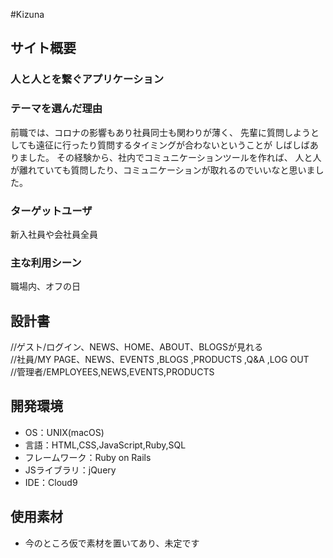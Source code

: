 #Kizuna

## サイト概要
### 人と人とを繋ぐアプリケーション


### テーマを選んだ理由
前職では、コロナの影響もあり社員同士も関わりが薄く、
先輩に質問しようとしても遠征に行ったり質問するタイミングが合わないということが
しばしばありました。
その経験から、社内でコミュニケーションツールを作れば、
人と人が離れていても質問したり、コミュニケーションが取れるのでいいなと思いました。


### ターゲットユーザ
新入社員や会社員全員


### 主な利用シーン
職場内、オフの日


## 設計書
//ゲスト/ログイン、NEWS、HOME、ABOUT、BLOGSが見れる<br>
//社員/MY PAGE、NEWS、EVENTS ,BLOGS ,PRODUCTS ,Q&A ,LOG OUT<br>
//管理者/EMPLOYEES,NEWS,EVENTS,PRODUCTS

## 開発環境
- OS：UNIX(macOS)
- 言語：HTML,CSS,JavaScript,Ruby,SQL
- フレームワーク：Ruby on Rails
- JSライブラリ：jQuery
- IDE：Cloud9

## 使用素材
- 今のところ仮で素材を置いてあり、未定です